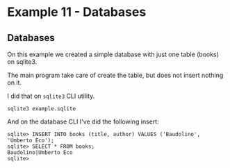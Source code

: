 # Example 11 - Databases

## Databases

On this example we created a simple database with just one table (books) on sqlite3.

The main program take care of create the table, but does not insert nothing on it.

I did that on `sqlite3` CLI utility.

```
sqlite3 example.sqlite
```

And on the database CLI I've did the following insert:
```
sqlite> INSERT INTO books (title, author) VALUES ('Baudolino', 'Umberto Eco');
sqlite> SELECT * FROM books;
Baudolino|Umberto Eco
sqlite>
```

